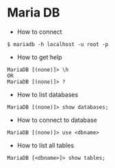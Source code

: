 # Maria DB
- How to connect
```
$ mariadb -h localhost -u root -p
```
- How to get help
```
MariaDB [(none)]> \h
OR
MariaDB [(none)]> ?
```
- How to list databases
```
MariaDB [(none)]> show databases;
```
- How to connect to database
```
MariaDB [(none)]> use <dbname>
```
- How to list all tables
```
MariaDB [<dbname>]> show tables;
```
